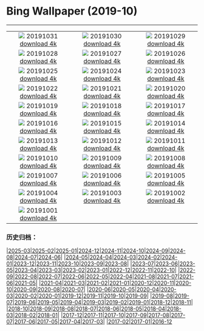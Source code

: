 # Bing Wallpaper (2019-10)
**************
| | | |
| :----: | :----: | :----: |
| ![](https://www.bing.com/th?id=OHR.AlbertaOwl_ZH-CN1184867720_1920x1080.jpg) 20191031 [download 4k](https://www.bing.com/th?id=OHR.AlbertaOwl_ZH-CN1184867720_UHD.jpg) | ![](https://www.bing.com/th?id=OHR.VampireCastle_ZH-CN1018939203_1920x1080.jpg) 20191030 [download 4k](https://www.bing.com/th?id=OHR.VampireCastle_ZH-CN1018939203_UHD.jpg) | ![](https://www.bing.com/th?id=OHR.CharlesNight_ZH-CN0933393880_1920x1080.jpg) 20191029 [download 4k](https://www.bing.com/th?id=OHR.CharlesNight_ZH-CN0933393880_UHD.jpg) |
| ![](https://www.bing.com/th?id=OHR.EidolonHelvum_ZH-CN0881732109_1920x1080.jpg) 20191028 [download 4k](https://www.bing.com/th?id=OHR.EidolonHelvum_ZH-CN0881732109_UHD.jpg) | ![](https://www.bing.com/th?id=OHR.FortRockHomestead_ZH-CN0775183699_1920x1080.jpg) 20191027 [download 4k](https://www.bing.com/th?id=OHR.FortRockHomestead_ZH-CN0775183699_UHD.jpg) | ![](https://www.bing.com/th?id=OHR.NaranjoBulnes_ZH-CN0696600867_1920x1080.jpg) 20191026 [download 4k](https://www.bing.com/th?id=OHR.NaranjoBulnes_ZH-CN0696600867_UHD.jpg) |
| ![](https://www.bing.com/th?id=OHR.RedWattlebird_ZH-CN0640093095_1920x1080.jpg) 20191025 [download 4k](https://www.bing.com/th?id=OHR.RedWattlebird_ZH-CN0640093095_UHD.jpg) | ![](https://www.bing.com/th?id=OHR.WorldLemurDay_ZH-CN9867937861_1920x1080.jpg) 20191024 [download 4k](https://www.bing.com/th?id=OHR.WorldLemurDay_ZH-CN9867937861_UHD.jpg) | ![](https://www.bing.com/th?id=OHR.CountyBridge_ZH-CN6500717169_1920x1080.jpg) 20191023 [download 4k](https://www.bing.com/th?id=OHR.CountyBridge_ZH-CN6500717169_UHD.jpg) |
| ![](https://www.bing.com/th?id=OHR.ChurchillPolarBear_ZH-CN6443232536_1920x1080.jpg) 20191022 [download 4k](https://www.bing.com/th?id=OHR.ChurchillPolarBear_ZH-CN6443232536_UHD.jpg) | ![](https://www.bing.com/th?id=OHR.CrabAppleBlackbird_ZH-CN6395785205_1920x1080.jpg) 20191021 [download 4k](https://www.bing.com/th?id=OHR.CrabAppleBlackbird_ZH-CN6395785205_UHD.jpg) | ![](https://www.bing.com/th?id=OHR.MistyAshdown_ZH-CN6344044927_1920x1080.jpg) 20191020 [download 4k](https://www.bing.com/th?id=OHR.MistyAshdown_ZH-CN6344044927_UHD.jpg) |
| ![](https://www.bing.com/th?id=OHR.PaleSloth_ZH-CN6293546034_1920x1080.jpg) 20191019 [download 4k](https://www.bing.com/th?id=OHR.PaleSloth_ZH-CN6293546034_UHD.jpg) | ![](https://www.bing.com/th?id=OHR.HalfMoonBayPumpkin_ZH-CN6219747714_1920x1080.jpg) 20191018 [download 4k](https://www.bing.com/th?id=OHR.HalfMoonBayPumpkin_ZH-CN6219747714_UHD.jpg) | ![](https://www.bing.com/th?id=OHR.UncompahgreForest_ZH-CN6161020948_1920x1080.jpg) 20191017 [download 4k](https://www.bing.com/th?id=OHR.UncompahgreForest_ZH-CN6161020948_UHD.jpg) |
| ![](https://www.bing.com/th?id=OHR.LeavesGoldfish_ZH-CN6109097460_1920x1080.jpg) 20191016 [download 4k](https://www.bing.com/th?id=OHR.LeavesGoldfish_ZH-CN6109097460_UHD.jpg) | ![](https://www.bing.com/th?id=OHR.AcadiaBlueberries_ZH-CN6014510748_1920x1080.jpg) 20191015 [download 4k](https://www.bing.com/th?id=OHR.AcadiaBlueberries_ZH-CN6014510748_UHD.jpg) | ![](https://www.bing.com/th?id=OHR.MaldivesDragonfly_ZH-CN5949519396_1920x1080.jpg) 20191014 [download 4k](https://www.bing.com/th?id=OHR.MaldivesDragonfly_ZH-CN5949519396_UHD.jpg) |
| ![](https://www.bing.com/th?id=OHR.AlbertaThanksgiving_ZH-CN5899007960_1920x1080.jpg) 20191013 [download 4k](https://www.bing.com/th?id=OHR.AlbertaThanksgiving_ZH-CN5899007960_UHD.jpg) | ![](https://www.bing.com/th?id=OHR.CompressionFossil_ZH-CN5809840201_1920x1080.jpg) 20191012 [download 4k](https://www.bing.com/th?id=OHR.CompressionFossil_ZH-CN5809840201_UHD.jpg) | ![](https://www.bing.com/th?id=OHR.BarcolanaTrieste_ZH-CN5745744257_1920x1080.jpg) 20191011 [download 4k](https://www.bing.com/th?id=OHR.BarcolanaTrieste_ZH-CN5745744257_UHD.jpg) |
| ![](https://www.bing.com/th?id=OHR.RedRocksArches_ZH-CN5664546697_1920x1080.jpg) 20191010 [download 4k](https://www.bing.com/th?id=OHR.RedRocksArches_ZH-CN5664546697_UHD.jpg) | ![](https://www.bing.com/th?id=OHR.BubbleNebula_ZH-CN2787112807_1920x1080.jpg) 20191009 [download 4k](https://www.bing.com/th?id=OHR.BubbleNebula_ZH-CN2787112807_UHD.jpg) | ![](https://www.bing.com/th?id=OHR.GrandCanyonEast_ZH-CN2721062078_1920x1080.jpg) 20191008 [download 4k](https://www.bing.com/th?id=OHR.GrandCanyonEast_ZH-CN2721062078_UHD.jpg) |
| ![](https://www.bing.com/th?id=OHR.WorldOctopus_ZH-CN2670477302_1920x1080.jpg) 20191007 [download 4k](https://www.bing.com/th?id=OHR.WorldOctopus_ZH-CN2670477302_UHD.jpg) | ![](https://www.bing.com/th?id=OHR.GreaterFlamingo_ZH-CN2596334768_1920x1080.jpg) 20191006 [download 4k](https://www.bing.com/th?id=OHR.GreaterFlamingo_ZH-CN2596334768_UHD.jpg) | ![](https://www.bing.com/th?id=OHR.MarlboroughSounds_ZH-CN2539444443_1920x1080.jpg) 20191005 [download 4k](https://www.bing.com/th?id=OHR.MarlboroughSounds_ZH-CN2539444443_UHD.jpg) |
| ![](https://www.bing.com/th?id=OHR.TinternAbbey_ZH-CN1922933358_1920x1080.jpg) 20191004 [download 4k](https://www.bing.com/th?id=OHR.TinternAbbey_ZH-CN1922933358_UHD.jpg) | ![](https://www.bing.com/th?id=OHR.JupiterJunoCam_ZH-CN1843443643_1920x1080.jpg) 20191003 [download 4k](https://www.bing.com/th?id=OHR.JupiterJunoCam_ZH-CN1843443643_UHD.jpg) | ![](https://www.bing.com/th?id=OHR.AdelieBreeding_ZH-CN1750945258_1920x1080.jpg) 20191002 [download 4k](https://www.bing.com/th?id=OHR.AdelieBreeding_ZH-CN1750945258_UHD.jpg) |
| ![](https://www.bing.com/th?id=OHR.TrossachsAutumn_ZH-CN1693535266_1920x1080.jpg) 20191001 [download 4k](https://www.bing.com/th?id=OHR.TrossachsAutumn_ZH-CN1693535266_UHD.jpg) |  |  |

### 历史归档：

|[2025-03](/2025-03/2025-03.md)|[2025-02](/2025-02/2025-02.md)|[2025-01](/2025-01/2025-01.md)|[2024-12](/2024-12/2024-12.md)|[2024-11](/2024-11/2024-11.md)|[2024-10](/2024-10/2024-10.md)|[2024-09](/2024-09/2024-09.md)|[2024-08](/2024-08/2024-08.md)|[2024-07](/2024-07/2024-07.md)|[2024-06](/2024-06/2024-06.md)|
|[2024-05](/2024-05/2024-05.md)|[2024-04](/2024-04/2024-04.md)|[2024-03](/2024-03/2024-03.md)|[2024-02](/2024-02/2024-02.md)|[2024-01](/2024-01/2024-01.md)|[2023-12](/2023-12/2023-12.md)|[2023-11](/2023-11/2023-11.md)|[2023-10](/2023-10/2023-10.md)|[2023-09](/2023-09/2023-09.md)|[2023-08](/2023-08/2023-08.md)|
|[2023-07](/2023-07/2023-07.md)|[2023-06](/2023-06/2023-06.md)|[2023-05](/2023-05/2023-05.md)|[2023-04](/2023-04/2023-04.md)|[2023-03](/2023-03/2023-03.md)|[2023-02](/2023-02/2023-02.md)|[2023-01](/2023-01/2023-01.md)|[2022-12](/2022-12/2022-12.md)|[2022-11](/2022-11/2022-11.md)|[2022-10](/2022-10/2022-10.md)|
|[2022-09](/2022-09/2022-09.md)|[2022-08](/2022-08/2022-08.md)|[2022-07](/2022-07/2022-07.md)|[2022-06](/2022-06/2022-06.md)|[2022-05](/2022-05/2022-05.md)|[2022-04](/2022-04/2022-04.md)|[2021-08](/2021-08/2021-08.md)|[2021-07](/2021-07/2021-07.md)|[2021-06](/2021-06/2021-06.md)|[2021-05](/2021-05/2021-05.md)|
|[2021-04](/2021-04/2021-04.md)|[2021-03](/2021-03/2021-03.md)|[2021-02](/2021-02/2021-02.md)|[2021-01](/2021-01/2021-01.md)|[2020-12](/2020-12/2020-12.md)|[2020-11](/2020-11/2020-11.md)|[2020-10](/2020-10/2020-10.md)|[2020-09](/2020-09/2020-09.md)|[2020-08](/2020-08/2020-08.md)|[2020-07](/2020-07/2020-07.md)|
|[2020-06](/2020-06/2020-06.md)|[2020-05](/2020-05/2020-05.md)|[2020-04](/2020-04/2020-04.md)|[2020-03](/2020-03/2020-03.md)|[2020-02](/2020-02/2020-02.md)|[2020-01](/2020-01/2020-01.md)|[2019-12](/2019-12/2019-12.md)|[2019-11](/2019-11/2019-11.md)|[2019-10](/2019-10/2019-10.md)|[2019-09](/2019-09/2019-09.md)|
|[2019-08](/2019-08/2019-08.md)|[2019-07](/2019-07/2019-07.md)|[2019-06](/2019-06/2019-06.md)|[2019-05](/2019-05/2019-05.md)|[2019-04](/2019-04/2019-04.md)|[2019-03](/2019-03/2019-03.md)|[2019-02](/2019-02/2019-02.md)|[2019-01](/2019-01/2019-01.md)|[2018-12](/2018-12/2018-12.md)|[2018-11](/2018-11/2018-11.md)|
|[2018-10](/2018-10/2018-10.md)|[2018-09](/2018-09/2018-09.md)|[2018-08](/2018-08/2018-08.md)|[2018-07](/2018-07/2018-07.md)|[2018-06](/2018-06/2018-06.md)|[2018-05](/2018-05/2018-05.md)|[2018-04](/2018-04/2018-04.md)|[2018-03](/2018-03/2018-03.md)|[2018-02](/2018-02/2018-02.md)|[2018-01](/2018-01/2018-01.md)|
|[2017-12](/2017-12/2017-12.md)|[2017-11](/2017-11/2017-11.md)|[2017-10](/2017-10/2017-10.md)|[2017-09](/2017-09/2017-09.md)|[2017-08](/2017-08/2017-08.md)|[2017-07](/2017-07/2017-07.md)|[2017-06](/2017-06/2017-06.md)|[2017-05](/2017-05/2017-05.md)|[2017-04](/2017-04/2017-04.md)|[2017-03](/2017-03/2017-03.md)|
|[2017-02](/2017-02/2017-02.md)|[2017-01](/2017-01/2017-01.md)|[2016-12](/2016-12/2016-12.md)